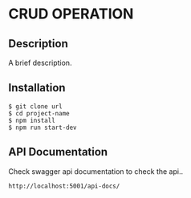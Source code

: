 # CRUD OPERATION

## Description
A brief description.


## Installation


```
$ git clone url
$ cd project-name
$ npm install
$ npm run start-dev
```

## API Documentation
 Check swagger api documentation to check the api..<br>
```
http://localhost:5001/api-docs/
```